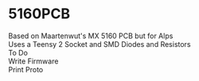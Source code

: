 # 5160PCB
Based on Maartenwut's MX 5160 PCB but for Alps<br/>
Uses a Teensy 2 Socket and SMD Diodes and Resistors <br/>
To Do<br/>
Write Firmware<br/>
Print Proto<br/>
